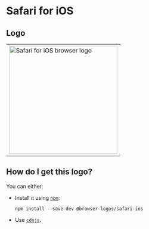 # Safari for iOS

## Logo

<table>
    <tr height=300>
        <td>
            <a href="https://github.com/alrra/browser-logos/tree/01c7c86725710c193720df2a0b4fefabaffddd8b/src/safari-ios">
                <img width=290 src="https://raw.githubusercontent.com/alrra/browser-logos/01c7c86725710c193720df2a0b4fefabaffddd8b/src/safari-ios/safari-ios.svg?sanitize=true" alt="Safari for iOS browser logo">
            </a>
        </td>
    </tr>
</table>

## How do I get this logo?

You can either:

* Install it using [`npm`][npm]:

  `npm install --save-dev @browser-logos/safari-ios`

* Use [`cdnjs`][cdnjs].

<!-- Link labels: -->

[cdnjs]: https://cdnjs.com/libraries/browser-logos
[npm]: https://www.npmjs.com/
